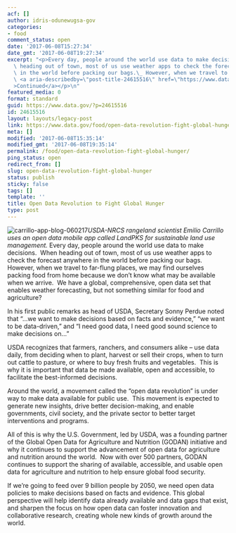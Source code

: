 ```yaml
---
acf: []
author: idris-odunewugsa-gov
categories:
- food
comment_status: open
date: '2017-06-08T15:27:34'
date_gmt: '2017-06-08T19:27:34'
excerpt: "<p>Every day, people around the world use data to make decisions.\_ When\
  \ heading out of town, most of us use weather apps to check the forecast anywhere\
  \ in the world before packing our bags.\_ However, when we travel to far-flung &hellip;\
  \ <a aria-describedby=\"post-title-24615516\" href=\"https://www.data.gov/food/open-data-revolution-fight-global-hunger/\"\
  >Continued</a></p>\n"
featured_media: 0
format: standard
guid: https://www.data.gov/?p=24615516
id: 24615516
layout: layouts/legacy-post
link: https://www.data.gov/food/open-data-revolution-fight-global-hunger/
meta: []
modified: '2017-06-08T15:35:14'
modified_gmt: '2017-06-08T19:35:14'
permalink: /food/open-data-revolution-fight-global-hunger/
ping_status: open
redirect_from: []
slug: open-data-revolution-fight-global-hunger
status: publish
sticky: false
tags: []
template: ''
title: Open Data Revolution to Fight Global Hunger
type: post
---
```

![carrillo-app-blog-060217](https://s3.amazonaws.com/bsp-ocsit-prod-east-appdata/datagov/wordpress/2017/06/carrillo-app-blog-060217.jpg)*USDA-NRCS rangeland scientist Emilio Carrillo uses an open data mobile app called LandPKS for sustainable land use management.*
Every day, people around the world use data to make decisions.  When heading out of town, most of us use weather apps to check the forecast anywhere in the world before packing our bags.  However, when we travel to far-flung places, we may find ourselves packing food from home because we don’t know what may be available when we arrive.  We have a global, comprehensive, open data set that enables weather forecasting, but not something similar for food and agriculture?

In his first public remarks as head of USDA, Secretary Sonny Perdue noted that “…we want to make decisions based on facts and evidence,” “we want to be data-driven,” and “I need good data, I need good sound science to make decisions on…”

USDA recognizes that farmers, ranchers, and consumers alike – use data daily, from deciding when to plant, harvest or sell their crops, when to turn out cattle to pasture, or where to buy fresh fruits and vegetables.  This is why it is important that data be made available, open and accessible, to facilitate the best-informed decisions.

Around the world, a movement called the “open data revolution” is under way to make data available for public use.  This movement is expected to generate new insights, drive better decision-making, and enable governments, civil society, and the private sector to better target interventions and programs.

All of this is why the U.S. Government, led by USDA, was a founding partner of the Global Open Data for Agriculture and Nutrition (GODAN) initiative and why it continues to support the advancement of open data for agriculture and nutrition around the world.  Now with over 500 partners, GODAN continues to support the sharing of available, accessible, and usable open data for agriculture and nutrition to help ensure global food security.

If we’re going to feed over 9 billion people by 2050, we need open data policies to make decisions based on facts and evidence. This global perspective will help identify data already available and data gaps that exist, and sharpen the focus on how open data can foster innovation and collaborative research, creating whole new kinds of growth around the world.

